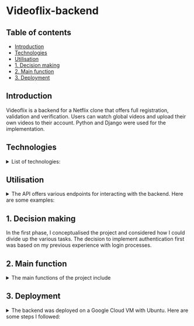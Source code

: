 # Videoflix-backend

## Table of contents

-   [Introduction](#Introduction)
-   [Technologies](#Technologies)
-   [Utilisation](#Utilisation)
-   [1. Decision making](#1-Decision-making)
-   [2. Main function](#2-Main-function)
-   [3. Deployment](#3-Deployment)

## Introduction

Videoflix is a backend for a Netflix clone that offers full registration, validation and verification. Users can watch global videos and upload their own videos to their account. Python and Django were used for the implementation.

## Technologies

<details>

<summary>List of technologies:</summary>

-   **Python**: Main programming language.
-   **Django**: Web framework for developing the backend.
-   **Django REST Framework**: For creating RESTful APIs.
-   **PostgreSQL**: Relational database for data storage.
-   **Redis**: In-memory data structure store for caching.
-   **FFmpeg**: Tool for video conversion.

</details>

## Utilisation

<details>

<summary>The API offers various endpoints for interacting with the backend. Here are some examples:</summary>

-   Registration: POST /api/register/
-   Login: POST /api/login/
-   Retrieve videos: GET /api/global-videos/
-   Upload video: POST /api/local-videos/

</details>

## 1. Decision making

In the first phase, I conceptualised the project and considered how I could divide up the various tasks. The decision to implement authentication first was based on my previous experience with login processes.

## 2. Main function

<details>
<summary>The main functions of the project include

</summary>

-   Video model: Model for storing videos.
-   Video conversion: Conversion of videos into different formats.
-   Backend processing: Background processing of uploads and conversions.
-   Thumbnail creation: Automatic generation of thumbnails when uploading.
-   Deletion of files: Cleaning up all files of a video.
</details>

## 3. Deployment

<details>
<summary>The backend was deployed on a Google Cloud VM with Ubuntu. Here are some steps I followed:
</summary>

-   **Server configuration**: Installation and configuration of NGINX to deploy the API.
-   **Database**: Setup of PostgreSQL and migration of the database.
-   **Redis**: Configuration of Redis for caching and background processing.
-   **Gunicorn**: Installation of Gunicorn as WSGI HTTP server to run the Django application.
-   **Supervisor**: Installation of Supervisor to monitor and manage the Gunicorn process to ensure that the application is always available.
-   **Security**: Setting up environment variables and access control.

</details>
